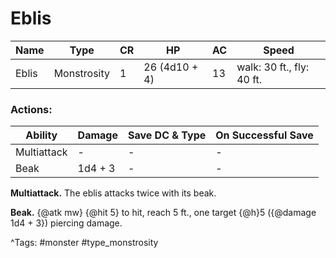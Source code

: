 # Eblis

| Name | Type | CR | HP | AC | Speed |
|------|------|----|----|----|-------|
| Eblis | Monstrosity | 1 | 26 (4d10 + 4) | 13 | walk: 30 ft., fly: 40 ft. |

### Actions:

| Ability | Damage | Save DC & Type | On Successful Save |
|---------|--------|----------------|--------------------|
| Multiattack | - | - | - |
| Beak | 1d4 + 3 | - | - |


**Multiattack.** The eblis attacks twice with its beak.

**Beak.** {@atk mw} {@hit 5} to hit, reach 5 ft., one target {@h}5 ({@damage 1d4 + 3}) piercing damage.

^Tags: #monster #type_monstrosity
